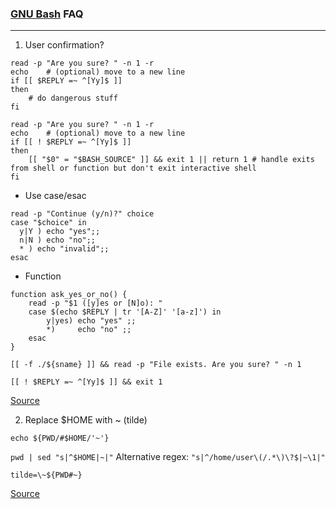 ### [GNU Bash](https://www.gnu.org/software/bash/) FAQ

---

1. User confirmation?


```
read -p "Are you sure? " -n 1 -r
echo    # (optional) move to a new line
if [[ $REPLY =~ ^[Yy]$ ]]
then
    # do dangerous stuff
fi
```

```
read -p "Are you sure? " -n 1 -r
echo    # (optional) move to a new line
if [[ ! $REPLY =~ ^[Yy]$ ]]
then
    [[ "$0" = "$BASH_SOURCE" ]] && exit 1 || return 1 # handle exits from shell or function but don't exit interactive shell
fi
```

- Use case/esac

```
read -p "Continue (y/n)?" choice
case "$choice" in
  y|Y ) echo "yes";;
  n|N ) echo "no";;
  * ) echo "invalid";;
esac
```

- Function

```
function ask_yes_or_no() {
    read -p "$1 ([y]es or [N]o): "
    case $(echo $REPLY | tr '[A-Z]' '[a-z]') in
        y|yes) echo "yes" ;;
        *)     echo "no" ;;
    esac
}
```

```
[[ -f ./${sname} ]] && read -p "File exists. Are you sure? " -n 1

[[ ! $REPLY =~ ^[Yy]$ ]] && exit 1
```

[Source](https://stackoverflow.com/questions/1885525/how-do-i-prompt-a-user-for-confirmation-in-bash-script)

2. Replace $HOME with ~ (tilde)

`echo ${PWD/#$HOME/'~'}`

`pwd | sed "s|^$HOME|~|"`
Alternative regex: `"s|^/home/user\(/.*\)\?$|~\1|"`

`tilde=\~${PWD#~}`

[Source](https://unix.stackexchange.com/questions/207210/make-pwd-result-in-terms-of)
